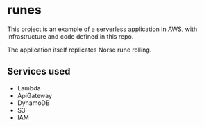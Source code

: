 # runes

This project is an example of a serverless application in AWS, with infrastructure and code defined in this repo.

The application itself replicates Norse rune rolling.

## Services used

- Lambda
- ApiGateway
- DynamoDB
- S3
- IAM
